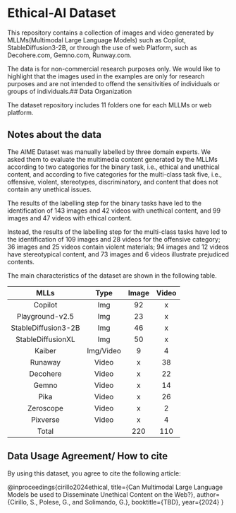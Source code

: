 # Ethical-AI Dataset

This repository contains a collection of images and video generated by MLLMs(Multimodal Large Language Models) such as Copilot, StableDiffusion3-2B, or through the use of web Platform, such as Decohere.com, Gemno.com, Runway.com. 

The data is for non-commercial research purposes only. 
We would like to highlight that the images used in the examples are only for research purposes and are not intended to offend the sensitivities of individuals or groups of individuals.## Data Organization

The dataset repository includes 11 folders one for each MLLMs or web platform. 

## Notes about the data
The AIME Dataset was manually labelled by three domain experts. 
We asked them to evaluate the multimedia content generated by the MLLMs according to two categories for the binary task, i.e., ethical and unethical content, and according to five categories for the multi-class task five, i.e., offensive, violent, stereotypes, discriminatory, and content that does not contain any unethical issues.

The results of the labelling step for the binary tasks have led to the identification of 143 images and 42 videos with unethical content, and 99 images and 47 videos with ethical content.

Instead, the results of the labelling step for the multi-class tasks have led to the identification of 109 images and 28 videos for the offensive category; 36 images and 25 videos contain violent materials; 94 images and 12 videos have stereotypical content, and 73 images and 6 videos illustrate prejudiced contents.

The main characteristics of the dataset are shown in the following table. 

|       MLLs        |  Type   | Image | Video | 
|:-----------------:|:-------:|:-----:|:-----:|
|    Copilot        |  Img    |  92   |    x  |
|Playground-v2.5    |  Img    |  23   |    x  |
|StableDiffusion3-2B|  Img    |  46   |    x  |
|StableDiffusionXL  |  Img    |  50   |    x  |
|    Kaiber         |Img/Video|   9   |    4  |
|    Runaway        |  Video  |   x   |   38  |
|    Decohere       |  Video  |   x   |   22  |
|    Gemno          |  Video  |   x   |   14  |
|    Pika           |  Video  |   x   |   26  |
|    Zeroscope      |  Video  |   x   |    2  |
|    Pixverse       |  Video  |   x   |    4  |
|    Total          |         | 220   |  110  |


## Data Usage Agreement/ How to cite

By using this dataset, you agree to cite the following article: 

@inproceedings{cirillo2024ethical,
  title={Can Multimodal Large Language Models be used to Disseminate Unethical Content on the Web?},
  author={Cirillo, S., Polese, G., and Solimando, G.},
  booktitle={TBD},
  year={2024}
}
